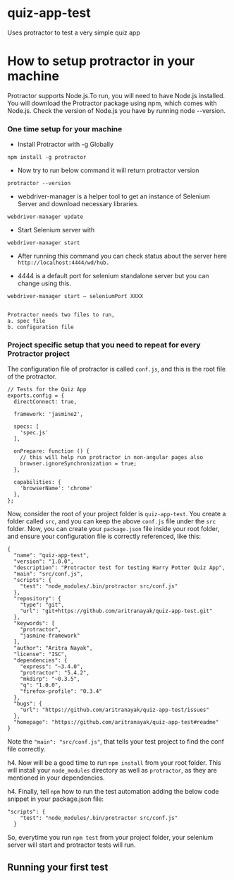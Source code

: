 # quiz-app-test
Uses protractor to test a very simple quiz app


# How to setup protractor in your machine

Protractor supports Node.js.To run, you will need to have Node.js installed. You will download the Protractor package using npm, which comes with Node.js. 
Check the version of Node.js you have by running node --version. 

### One time setup for your machine 

- Install Protractor with -g Globally

`npm install -g protractor`

- Now try to run below command it will return protractor version

`protractor --version`

- webdriver-manager is a helper tool to get an instance of Selenium Server and download necessary libraries.

`webdriver-manager update`

- Start Selenium server with

`webdriver-manager start`

- After running this command you can check status about the server here `http://localhost:4444/wd/hub.`

- 4444 is a default port for selenium standalone server but you can change using this.

`webdriver-manager start — seleniumPort XXXX`

```

Protractor needs two files to run,
a. spec file
b. configuration file

```

### Project specific setup that you need to repeat for every Protractor project

The configuration file of protractor is called `conf.js`, and this is the root file of the protractor. 

```
// Tests for the Quiz App
exports.config = {
  directConnect: true,

  framework: 'jasmine2',

  specs: [
    'spec.js'
  ],
  
  onPrepare: function () {
	// this will help run protractor in non-angular pages also 
    browser.ignoreSynchronization = true;
  },

  capabilities: {
    'browserName': 'chrome'
  },
};

```

Now, consider the root of your project folder is `quiz-app-test`. You create a folder called `src`, and you can keep the above `conf.js` file under the `src` folder.
Now, you can create your `package.json` file inside your root folder, and ensure your configuration file is correctly referenced, like this:

```
{
  "name": "quiz-app-test",
  "version": "1.0.0",
  "description": "Protractor test for testing Harry Potter Quiz App",
  "main": "src/conf.js",
  "scripts": {
    "test": "node_modules/.bin/protractor src/conf.js"
  },
  "repository": {
    "type": "git",
    "url": "git+https://github.com/aritranayak/quiz-app-test.git"
  },
  "keywords": [
    "protractor",
    "jasmine-framework"
  ],
  "author": "Aritra Nayak",
  "license": "ISC",
  "dependencies": {
    "express": "~3.4.0",
    "protractor": "5.4.2",
    "mkdirp": "~0.3.5",
    "q": "1.0.0",
    "firefox-profile": "0.3.4"
  },
  "bugs": {
    "url": "https://github.com/aritranayak/quiz-app-test/issues"
  },
  "homepage": "https://github.com/aritranayak/quiz-app-test#readme"
}

```
Note the `"main": "src/conf.js"`, that tells your test project to find the conf file correctly.

h4. Now will be a good time to run `npm install` from your root folder. This will install your `node_modules` directory as well as `protractor`, as they are mentioned in your dependencies.

h4. Finally, tell `npm` how to run the test automation adding the below code snippet in your package.json file:

```
"scripts": {
    "test": "node_modules/.bin/protractor src/conf.js"
  }
```

So, everytime you run `npm test` from your project folder, your selenium server will start and protractor tests will run.

## Running your first test
